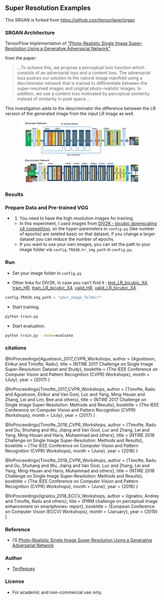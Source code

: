 ## Super Resolution Examples


This SRGAN is forked from https://github.com/tensorlayer/srgan

### SRGAN Architecture

TensorFlow Implementation of ["Photo-Realistic Single Image Super-Resolution Using a Generative Adversarial Network"](https://arxiv.org/abs/1609.04802) 

from the paper:

>    ...To achieve this, we propose a perceptual loss function which consists of an adversarial loss and a content loss. The adversarial loss pushes our solution to the natural image manifold using a discriminator network that is trained to differentiate between the super-resolved images and original photo-realistic images. In addition, we use a content loss motivated by perceptual similarity instead of similarity in pixel space...

This investigation adds to the descriminator the difference between the LR version of the generated image from the input LR image as well. 

<a href="http://tensorlayer.readthedocs.io">
<div align="center">
	<img src="img/model.jpeg" width="80%" height="10%"/>
</div>
</a>


### Results

<a href="http://tensorlayer.readthedocs.io">
<div align="center">
	<!--<img src="img/SRGAN_Result2.png" width="80%" height="50%"/> -->
</div>
</a>

<a href="http://tensorlayer.readthedocs.io">
<div align="center">
	<!--<img src="img/SRGAN_Result3.png" width="80%" height="50%"/> -->
</div>
</a>

### Prepare Data and Pre-trained VGG

- 1. You need to have the high resolution images for training.
  -  In this experiment, I used images from [DIV2K - bicubic downscaling x4 competition](https://data.vision.ee.ethz.ch/cvl/DIV2K/), so the hyper-paremeters in `config.py` (like number of epochs) are seleted basic on that dataset, if you change a larger dataset you can reduce the number of epochs. 
  -  If you want to use your own images, you can set the path to your image folder via `config.TRAIN.hr_img_path` in `config.py`.



### Run
- Set your image folder in `config.py`

- Other links for DIV2K, in case you can't find it : [test\_LR\_bicubic_X4](https://data.vision.ee.ethz.ch/cvl/DIV2K/validation_release/DIV2K_test_LR_bicubic_X4.zip), [train_HR](https://data.vision.ee.ethz.ch/cvl/DIV2K/DIV2K_train_HR.zip), [train\_LR\_bicubic_X4](https://data.vision.ee.ethz.ch/cvl/DIV2K/DIV2K_train_LR_bicubic_X4.zip), [valid_HR](https://data.vision.ee.ethz.ch/cvl/DIV2K/validation_release/DIV2K_valid_HR.zip), [valid\_LR\_bicubic_X4](https://data.vision.ee.ethz.ch/cvl/DIV2K/DIV2K_valid_LR_bicubic_X4.zip).

```python
config.TRAIN.img_path = "your_image_folder/"
```

- Start training.

```bash
python train.py
```

- Start evaluation. 

<!--([pretrained model](https://github.com/tensorlayer/srgan/releases/tag/1.2.0) for DIV2K)-->

```bash
python train.py --mode=evaluate 
```

### citations 
@InProceedings{Agustsson_2017_CVPR_Workshops,
	author = {Agustsson, Eirikur and Timofte, Radu},
	title = {NTIRE 2017 Challenge on Single Image Super-Resolution: Dataset and Study},
	booktitle = {The IEEE Conference on Computer Vision and Pattern Recognition (CVPR) Workshops},
	month = {July},
	year = {2017}
} 

@InProceedings{Timofte_2017_CVPR_Workshops,
author = {Timofte, Radu and Agustsson, Eirikur and Van Gool, Luc and Yang, Ming-Hsuan and Zhang, Lei and Lim, Bee and others},
title = {NTIRE 2017 Challenge on Single Image Super-Resolution: Methods and Results},
booktitle = {The IEEE Conference on Computer Vision and Pattern Recognition (CVPR) Workshops},
month = {July},
year = {2017}
}

@InProceedings{Timofte_2018_CVPR_Workshops,
author = {Timofte, Radu and Gu, Shuhang and Wu, Jiqing and Van Gool, Luc and Zhang, Lei and
Yang, Ming-Hsuan and Haris, Muhammad and others},
title = {NTIRE 2018 Challenge on Single Image Super-Resolution: Methods and Results},
booktitle = {The IEEE Conference on Computer Vision and Pattern Recognition (CVPR) Workshops},
month = {June},
year = {2018}
}

@InProceedings{Timofte_2018_CVPR_Workshops,
author = {Timofte, Radu and Gu, Shuhang and Wu, Jiqing and Van Gool, Luc and Zhang, Lei and
Yang, Ming-Hsuan and Haris, Muhammad and others},
title = {NTIRE 2018 Challenge on Single Image Super-Resolution: Methods and Results},
booktitle = {The IEEE Conference on Computer Vision and Pattern Recognition (CVPR) Workshops},
month = {June},
year = {2018}
}

@InProceedings{Ignatov_2018_ECCV_Workshops,
author = {Ignatov, Andrey and Timofte, Radu and others},
title = {PIRM challenge on perceptual image enhancement on smartphones: report},
booktitle = {European Conference on Computer Vision (ECCV) Workshops},
month = {January},
year = {2019}
}


### Reference
* [1] [Photo-Realistic Single Image Super-Resolution Using a Generative Adversarial Network](https://arxiv.org/abs/1609.04802)

### Author
- [Tenfleques](https://github.com/tenfleques)

### License

- For academic and non-commercial use only.
